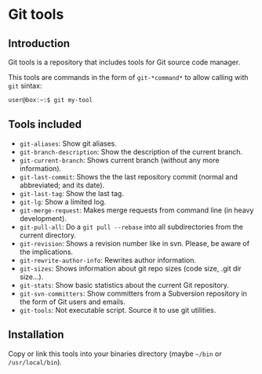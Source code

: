 # Git tools #

## Introduction ##

Git tools is a repository that includes tools for Git source code manager.

This tools are commands in the form of `git-*command*` to allow calling with `git` sintax:

```bash
user@box:~:$ git my-tool
```
## Tools included ##

* `git-aliases`: Show git aliases.
* `git-branch-description`: Show the description of the current branch.
* `git-current-branch`: Shows current branch (without any more information).
* `git-last-commit`: Shows the the last repository commit (normal and abbreviated; and its date).
* `git-last-tag`: Show the last tag.
* `git-lg`: Show a limited log.
* `git-merge-request`: Makes merge requests from command line (in heavy development).
* `git-pull-all`: Do a `git pull --rebase` into all subdirectories from the current directory.
* `git-revision`: Shows a revision number like in svn. Please, be aware of the implications.
* `git-rewrite-author-info`: Rewrites author information.
* `git-sizes`: Shows information about git repo sizes (code size, .git dir size...).
* `git-stats`: Show basic statistics about the current Git repository.
* `git-svn-committers`: Show committers from a Subversion repository in the form of Git users and emails.
* `git-tools`: Not executable script. Source it to use git utilities.

## Installation ##

Copy or link this tools into your binaries directory (maybe `~/bin` or `/usr/local/bin`).

